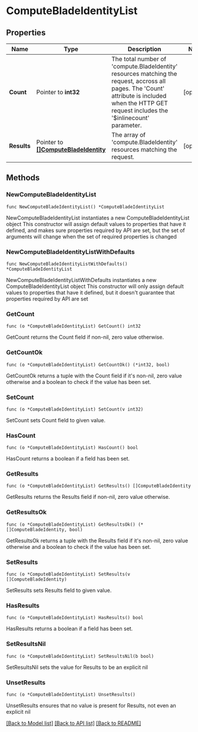 # ComputeBladeIdentityList

## Properties

Name | Type | Description | Notes
------------ | ------------- | ------------- | -------------
**Count** | Pointer to **int32** | The total number of &#39;compute.BladeIdentity&#39; resources matching the request, accross all pages. The &#39;Count&#39; attribute is included when the HTTP GET request includes the &#39;$inlinecount&#39; parameter. | [optional] 
**Results** | Pointer to [**[]ComputeBladeIdentity**](ComputeBladeIdentity.md) | The array of &#39;compute.BladeIdentity&#39; resources matching the request. | [optional] 

## Methods

### NewComputeBladeIdentityList

`func NewComputeBladeIdentityList() *ComputeBladeIdentityList`

NewComputeBladeIdentityList instantiates a new ComputeBladeIdentityList object
This constructor will assign default values to properties that have it defined,
and makes sure properties required by API are set, but the set of arguments
will change when the set of required properties is changed

### NewComputeBladeIdentityListWithDefaults

`func NewComputeBladeIdentityListWithDefaults() *ComputeBladeIdentityList`

NewComputeBladeIdentityListWithDefaults instantiates a new ComputeBladeIdentityList object
This constructor will only assign default values to properties that have it defined,
but it doesn't guarantee that properties required by API are set

### GetCount

`func (o *ComputeBladeIdentityList) GetCount() int32`

GetCount returns the Count field if non-nil, zero value otherwise.

### GetCountOk

`func (o *ComputeBladeIdentityList) GetCountOk() (*int32, bool)`

GetCountOk returns a tuple with the Count field if it's non-nil, zero value otherwise
and a boolean to check if the value has been set.

### SetCount

`func (o *ComputeBladeIdentityList) SetCount(v int32)`

SetCount sets Count field to given value.

### HasCount

`func (o *ComputeBladeIdentityList) HasCount() bool`

HasCount returns a boolean if a field has been set.

### GetResults

`func (o *ComputeBladeIdentityList) GetResults() []ComputeBladeIdentity`

GetResults returns the Results field if non-nil, zero value otherwise.

### GetResultsOk

`func (o *ComputeBladeIdentityList) GetResultsOk() (*[]ComputeBladeIdentity, bool)`

GetResultsOk returns a tuple with the Results field if it's non-nil, zero value otherwise
and a boolean to check if the value has been set.

### SetResults

`func (o *ComputeBladeIdentityList) SetResults(v []ComputeBladeIdentity)`

SetResults sets Results field to given value.

### HasResults

`func (o *ComputeBladeIdentityList) HasResults() bool`

HasResults returns a boolean if a field has been set.

### SetResultsNil

`func (o *ComputeBladeIdentityList) SetResultsNil(b bool)`

 SetResultsNil sets the value for Results to be an explicit nil

### UnsetResults
`func (o *ComputeBladeIdentityList) UnsetResults()`

UnsetResults ensures that no value is present for Results, not even an explicit nil

[[Back to Model list]](../README.md#documentation-for-models) [[Back to API list]](../README.md#documentation-for-api-endpoints) [[Back to README]](../README.md)



